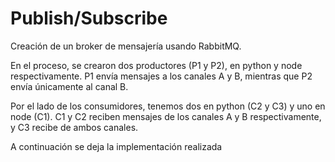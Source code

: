 # Publish/Subscribe

Creación de un broker de mensajería usando RabbitMQ. 

En el proceso, se crearon dos productores (P1 y P2), en python y node respectivamente. P1 envía mensajes a los canales A y B, mientras que P2 envía únicamente al canal B.

Por el lado de los consumidores, tenemos dos en python (C2 y C3) y uno en node (C1). C1 y C2 reciben mensajes de los canales A y B respectivamente, y C3 recibe de ambos canales.

A continuación se deja la implementación realizada

